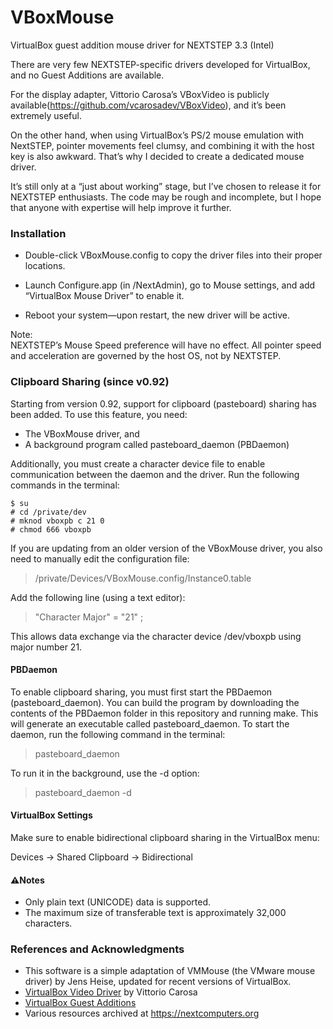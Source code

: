 # VBoxMouse
VirtualBox guest addition mouse driver for NEXTSTEP 3.3 (Intel)

There are very few NEXTSTEP-specific drivers developed for VirtualBox, and no Guest Additions are available.

For the display adapter, Vittorio Carosa’s VBoxVideo is publicly available(https://github.com/vcarosadev/VBoxVideo), and it’s been extremely useful.

On the other hand, when using VirtualBox’s PS/2 mouse emulation with NextSTEP, pointer movements feel clumsy, and combining it with the host key is also awkward. That’s why I decided to create a dedicated mouse driver.

It’s still only at a “just about working” stage, but I’ve chosen to release it for NEXTSTEP enthusiasts. The code may be rough and incomplete, but I hope that anyone with expertise will help improve it further.


### Installation 

- Double-click VBoxMouse.config to copy the driver files into their proper locations.

- Launch Configure.app (in /NextAdmin), go to Mouse settings, and add “VirtualBox Mouse Driver” to enable it.

- Reboot your system—upon restart, the new driver will be active.

Note:\
NEXTSTEP’s Mouse Speed preference will have no effect. All pointer speed and acceleration are governed by the host OS, not by NEXTSTEP.

### Clipboard Sharing (since v0.92)

Starting from version 0.92, support for clipboard (pasteboard) sharing has been added. To use this feature, you need:

- The VBoxMouse driver, and
- A background program called pasteboard_daemon (PBDaemon)

Additionally, you must create a character device file to enable communication between the daemon and the driver.
Run the following commands in the terminal:
```
$ su
# cd /private/dev
# mknod vboxpb c 21 0  
# chmod 666 vboxpb
```
If you are updating from an older version of the VBoxMouse driver, you also need to manually edit the configuration file:

> /private/Devices/VBoxMouse.config/Instance0.table

Add the following line (using a text editor):

> "Character Major" = "21" ;

This allows data exchange via the character device /dev/vboxpb using major number 21.

#### PBDaemon 

To enable clipboard sharing, you must first start the PBDaemon (pasteboard_daemon).
You can build the program by downloading the contents of the PBDaemon folder in this repository and running make. This will generate an executable called pasteboard_daemon.
To start the daemon, run the following command in the terminal:

> pasteboard_daemon

To run it in the background, use the -d option:

> pasteboard_daemon -d

#### VirtualBox Settings

Make sure to enable bidirectional clipboard sharing in the VirtualBox menu:

Devices → Shared Clipboard → Bidirectional

#### ⚠️Notes

- Only plain text (UNICODE) data is supported.
- The maximum size of transferable text is approximately 32,000 characters.

### References and Acknowledgments

- This software is a simple adaptation of VMMouse (the VMware mouse driver) by Jens Heise, updated for recent versions of VirtualBox.  
- [VirtualBox Video Driver](https://github.com/vcarosadev/VBoxVideo) by Vittorio Carosa  
- [VirtualBox Guest Additions](https://wiki.osdev.org/VirtualBox_Guest_Additions)  
- Various resources archived at <https://nextcomputers.org>
